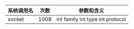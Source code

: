 | 系统调用名 | 次数 | 参数和含义 |
|------------|------|------------|
| socket | 1008 | int family int type int protocol |
